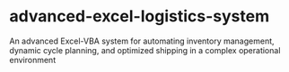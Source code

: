 # advanced-excel-logistics-system
An advanced Excel-VBA system for automating inventory management, dynamic cycle planning, and optimized shipping in a complex operational environment
